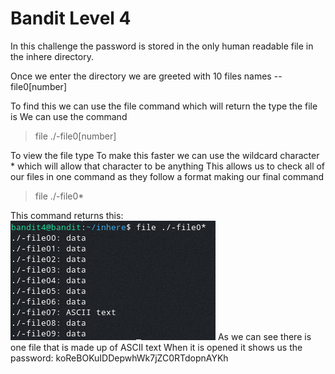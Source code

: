 # Bandit Level 4

In this challenge the password is stored in the only human readable file in the inhere directory.

Once we enter the directory we are greeted with 10 files names --file0[number]

To find this we can use the file command which will return the type the file is
We can use the command
> file ./-file0[number]

To view the file type
To make this faster we can use the wildcard character * which will allow that character to be anything
This allows us to check all of our files in one command as they follow a format making our final command
> file ./-file0*

This command returns this:
![fca04285.png](../src/fca04285.png)
As we can see there is one file that is made up of ASCII text
When it is opened it shows us the password: koReBOKuIDDepwhWk7jZC0RTdopnAYKh
